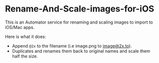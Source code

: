 Rename-And-Scale-images-for-iOS
===============================

This is an Automator service for renaming and scaling images to import to iOS/Mac apps.

Here is what it does:

  * Append `@2x` to the filename (i.e image.png to image@2x.to).
  * Duplicates and renames them back to original names and scale them half the size.

